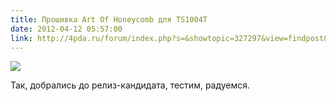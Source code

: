 ```yaml
---
title: Прошивка Art Of Honeycomb для TS1004T
date: 2012-04-12 05:57:00
link: http://4pda.ru/forum/index.php?s=&showtopic=327297&view=findpost&p=12780968
---
```


![](http://cs5-1.4pda.to/1649543.jpg)

Так, добрались до релиз-кандидата, тестим, радуемся.

<!--more-->
